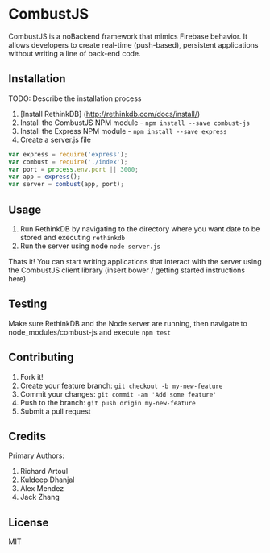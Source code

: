 # CombustJS

CombustJS is a noBackend framework that mimics Firebase behavior. It allows developers to create real-time (push-based), persistent applications without writing a line of back-end code.

## Installation

TODO: Describe the installation process
1) [Install RethinkDB] (http://rethinkdb.com/docs/install/)
2) Install the CombustJS NPM module - `npm install --save combust-js`
3) Install the Express NPM module - `npm install --save express`
4) Create a server.js file

```javascript
var express = require('express');
var combust = require('./index');
var port = process.env.port || 3000;
var app = express();
var server = combust(app, port);
```
## Usage

1) Run RethinkDB by navigating to the directory where you want date to be stored and executing `rethinkdb`
2) Run the server using node `node server.js`

Thats it! You can start writing applications that interact with the server using the CombustJS client library (insert bower / getting started instructions here)

## Testing

Make sure RethinkDB and the Node server are running, then navigate to node_modules/combust-js and execute `npm test`

## Contributing

1. Fork it!
2. Create your feature branch: `git checkout -b my-new-feature`
3. Commit your changes: `git commit -am 'Add some feature'`
4. Push to the branch: `git push origin my-new-feature`
5. Submit a pull request

## Credits

Primary Authors:
1) Richard Artoul
2) Kuldeep Dhanjal
3) Alex Mendez
4) Jack Zhang

## License
MIT

